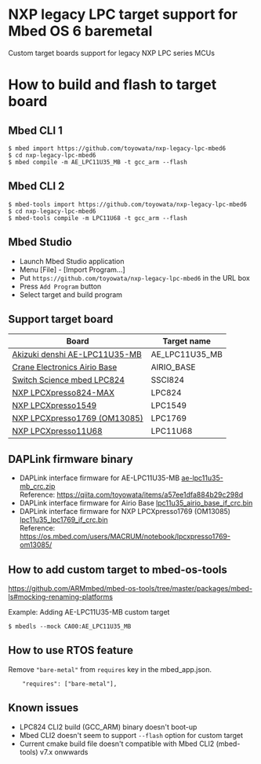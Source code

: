 # NXP legacy LPC target support for Mbed OS 6 baremetal
Custom target boards support for legacy NXP LPC series MCUs

# How to build and flash to target board

## Mbed CLI 1
```
$ mbed import https://github.com/toyowata/nxp-legacy-lpc-mbed6
$ cd nxp-legacy-lpc-mbed6
$ mbed compile -m AE_LPC11U35_MB -t gcc_arm --flash
```
## Mbed CLI 2
```
$ mbed-tools import https://github.com/toyowata/nxp-legacy-lpc-mbed6
$ cd nxp-legacy-lpc-mbed6
$ mbed-tools compile -m LPC11U68 -t gcc_arm --flash
```
## Mbed Studio
* Launch Mbed Studio application
* Menu [File] - [Import Program...]
* Put `https://github.com/toyowata/nxp-legacy-lpc-mbed6` in the URL box
* Press `Add Program` button
* Select target and build program

## Support target board

|Board|Target name|
|---|---|
|[Akizuki denshi AE-LPC11U35-MB](http://akizukidenshi.com/catalog/g/gK-12144/)| AE_LPC11U35_MB|
|[Crane Electronics Airio Base](https://crane-elec.co.jp/products/vol-14_airio-base/)|AIRIO_BASE|
|[Switch Science mbed LPC824](https://os.mbed.com/platforms/Switch-Science-mbed-LPC824/)|SSCI824|
|[NXP LPCXpresso824-MAX](https://os.mbed.com/platforms/LPCXpresso824-MAX/)|LPC824|
|[NXP LPCXpresso1549](https://os.mbed.com/platforms/LPCXpresso1549/)|LPC1549|
|[NXP LPCXpresso1769 (OM13085)](https://www.embeddedartists.com/products/lpcxpresso1769/)|LPC1769|
|[NXP LPCXpresso11U68](https://os.mbed.com/platforms/LPCXpresso11U68/)|LPC11U68|

## DAPLink firmware binary

* DAPLink interface firmware for AE-LPC11U35-MB [ae-lpc11u35-mb_crc.zip](https://www.dropbox.com/s/36kayln4iz1vbbk/ae-lpc11u35-mb_crc.zip?dl=0)  
Reference: https://qiita.com/toyowata/items/a57ee1dfa884b29c298d
* DAPLink interface firmware for Airio Base [lpc11u35_airio_base_if_crc.bin](./daplink/lpc11u35_airio_base_if_crc.bin)
* DAPLink interface firmware for NXP LPCXpresso1769 (OM13085) [lpc11u35_lpc1769_if_crc.bin](./daplink/lpc11u35_lpc1769_if_crc.bin)  
Reference: https://os.mbed.com/users/MACRUM/notebook/lpcxpresso1769-om13085/

## How to add custom target to mbed-os-tools

https://github.com/ARMmbed/mbed-os-tools/tree/master/packages/mbed-ls#mocking-renaming-platforms

Example: Adding AE-LPC11U35-MB custom target

```
$ mbedls --mock CA00:AE_LPC11U35_MB
```
## How to use RTOS feature

Remove `"bare-metal"` from `requires` key in the mbed_app.json.

```
    "requires": ["bare-metal"],
```

## Known issues
* LPC824 CLI2 build (GCC_ARM) binary doesn't boot-up
* Mbed CLI2 doesn't seem to support `--flash` option for custom target
* Current cmake build file doesn't compatible with Mbed CLI2 (mbed-tools) v7.x onwwards
